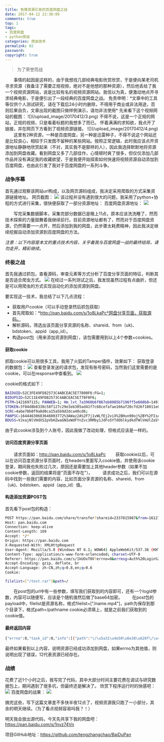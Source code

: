 ```yaml
---
title: 色情资源引发的百度网盘之战
date: 2017-04-12 22:38:09
comments: true
top: 1
tags:
- 百度网盘
- python爬虫
categories: 爬虫技术
permalink: 02
password:
copyright: true
---
```

<blockquote class="blockquote-center">为了荣誉而战</blockquote>
　　事情的起因是这样的，由于我想找几部经典电影欣赏欣赏，于是便向某老司机寻求资源（我备注了需要正规视频，绝对不是他想的那种资源），然后他丢给了我一个视频资源网站，说是比较有名的视频资源网站。我信以为真，便激动地点开寻求经典电影，于是便引出了一段经典的百度网盘之战。
<!--more -->
免责申明：*文章中的工具等仅供个人测试研究，请在下载后24小时内删除，不得用于商业或非法用途，否则后果自负，文章出现的截图只做样例演示，请勿非法使用*
先来看下这个视频网站的截图：
![](/upload_image/20170412/3.png)
不得不说，这是一个正规的网站，正规的视频，只是看着标题的我想多了而已。
怀着满满的求知欲，我点开了链接，并在网页下方看到了视频资源链接。
![](/upload_image/20170412/4.png)
　　这里有2种资源，一种是百度网盘，另一种是迅雷种子，不得不说这个网站还是比较良心，相较于只发图不留种的某些网站。按照正常逻辑，此时我应该点开资源地址静静地欣赏起来（不对，其实我不是那样的人），因此我选择默默地将资源添加到网盘收藏。看到网盘又多了几部佳作，心情顿时爽了很多，但仅仅添加几部作品并没有满足我的收藏欲望，于是我便开始探索如何快速将视频资源自动添加到百度网盘，也由此引发了我对于百度网盘的一系列斗争。

### 战争序幕
首先通过观察该网站url构成，以及网页源码组成，我决定采用爬取的方式采集资源链接地址。
网页截图：
![](/upload_image/20170412/5.png)
该过程并没有遇到很大的问题，我采用了python+协程的方式进行采集，很快便获取了一部分资源地址：
百度网盘资源地址：
![](/upload_image/20170412/6.png)

　　写完采集数据脚本，采集完部分数据已是晚上11点，原本应该洗洗睡了，然而技术探索的力量鼓舞着我继续前行。目前资源地址都有了，然而对于百度网盘资源，仍然需要一一点开，然后添加到我的网盘，此步骤太耗费精神，因此我决定继续挖掘自动添加资源到百度网盘的方法。

*注意：以下内容是本文的重点技术内容，关乎着我与百度网盘一战的最终结局，请勿走开，精彩继续。*

### 终极之战
首先我通过抓包，查看源码，审查元素等方式分析了百度分享页面的特征，判断其是否适合爬虫方式。
![](/upload_image/20170412/33.png)
在经过一系列测试之后，我发现虽然过程有点曲折，但还是可以用爬虫的方式实现自动化的添加资源到网盘。

要实现这一技术，我总结了以下几点流程：

* 获取用户cookie（可以手动登录然后抓包获取）
* 首先爬取如：*http://pan.baidu.com/s/1o8LkaPc*网盘分享页面，获取源码。
* 解析源码，筛选出该页面分享资源的名称、shareid、from（uk)、bdstoken、appid（app_id）。
* 构造post包（用来添加资源到网盘），该包需要用到以上4个参数+cookies。

#### 获取cookie
抓取cookie可以用很多工具，我用了火狐的Tamper插件，效果如下：
获取登录的数据包：
![](/upload_image/20170412/1.png)
查看登录发送的请求包，发现有账号密码，当然我们这里需要的是cookie，可以在response中查看到。
![](/upload_image/20170412/2.png)

cookie的格式如下：
```bash
BAIDUID=52C3FE49FD82573C4ABCEAC5E77800F6:FG=1; 
BIDUPSID=52C11E49FD82573C4ABCEAC5E778F0F6; 
PSTM=1421697115; PANWEB=1; Hm_lvt_7a3960b6f067eb0085b7196ff5e660b0=1491987412; Hm_lpvt_7a3960b6f067eb0085b7f96ff5e6260b0=1491988544; 
STOKEN=3f84d8b8338c58f127c29e3eb305ad41f7c68cefafae166af20cfd26f18011e8;
SCRC=4abe70b0f9a8d0ca15a5b9d2dca40cd6;
PANPSC=16444630683646003772%3AWaz2A%2F7j1vWLfEj2viX%2BHun90oj%2BY%2FIsAxoXP3kWK6VuJ5936qezF2bVph1S8bONssvn6mlYdRuXIXUCPSJ19ROAD5r1J1nbhw55AZBrQZejhilfAWCWdkJfIbGeUDFmg5zwpdg9WqRKWDBCT3FjnL6jsjP%2FyZiBX26YfN4HZ4D76jyG3uDkPYshZ7OchQK1KQDQpg%2B6XCV%2BSJWX9%2F9F%2FIkt7vMgzc%2BT; 
BDUSS=VJxajNlVHdXS2pVbHZwaGNIeWdFYnZvc3RMby1JdFo5YTdOblkydkdTWlVmUlZaSVFBQUFBJCQAAAAAAAAAAAEAAAA~cQc40NLUy7XEwbm359PwABAAAAAAAAAAAAAAAAAAAAAAAAAAAAAAAAAAAAAAAAAAAAAAAAAAAAAAAAAAAAAAAAAAAFTw7VhU8O1Yb
```
由于此cookie涉及到个人账号，因此我做了改动处理，但格式应该是一样的。

#### 访问百度资源分享页面
　　请求页面如：http://pan.baidu.com/s/1o8LkaPc
　　获取cookie以后，可以在访问百度资源分享页面时，在headers里面写入cookie值，并使用该cookie登录，期间我也失败过几次，原因还是需要加上其他header参数（如果不加cookie参数，返回的结果将是"页面不存在"）。
　　请求成功之后，我们可以在源码中找到一些我们需要的内容，比如页面分享资源的名称、shareid、from（uk)、bdstoken、appid（app_id）值。

#### 构造添加资源POST包
首先看下post包的构造：
```bash
POST https://pan.baidu.com/share/transfer?shareid=2337815987&from=1612775008&bdstoken=6e05f8ea7dcb04fb73aa975a4eb8ae6c&channel=chunlei&clienttype=0&web=1&app_id=250528&logid= HTTP/1.1
Host: pan.baidu.com
Connection: keep-alive
Content-Length: 169
Accept: */*
Origin: https://pan.baidu.com
X-Requested-With: XMLHttpRequest
User-Agent: Mozilla/5.0 (Windows NT 6.1; WOW64) AppleWebKit/537.36 (KHTML, like Gecko) Chrome/57.0.2987.133 Safari/537.36
Content-Type: application/x-www-form-urlencoded; charset=UTF-8
Referer: https://pan.baidu.com/s/1kUOxT0V?errno=0&errmsg=Auth%20Login%20Sucess&&bduss=&ssnerror=0
Accept-Encoding: gzip, deflate, br
Accept-Language: zh-CN,zh;q=0.8,en;q=0.6
Cookie: 

filelist=["/test.rar"]&path=/
```
　　在post包的url中有一些参数，填写我们获取到的内容即可，还有一个logid参数，内容可以随便写，应该是个随机值然后做了base64加密。
　　在post包的payload中，filelist是资源名称，格式filelist=["/name.mp4"]，path为保存到那个目录下，格式path=/pathname
cookie必须填上，就是之前我们获取到的cookie值。

#### 最终返回内容
```bash
{"errno":0,"task_id":0,"info":[{"path":"\/\u5a31\u4e50\u6e38\u620f\/\u4e09\u56fd\u5168\u6218\u6218\u68cb1.4\u516d\u53f7\u7248\u672c.rar","errno":0}],"extra":{"list":[{"from":"\/\u5a31\u4e50\u6e38\u620f\/\u4e09\u56fd\u5168\u6218\u6218\u68cb1.4\u516d\u53f7\u7248\u672c.rar","to":"\/\u4e09\u56fd\u5168\u6218\u6218\u68cb1.4\u516d\u53f7\u7248\u672c.rar"}]}}
```
最终如果看到以上内容，说明资源已经成功添加到网盘，如果errno为其他值，则说明出现了错误，12代表资源已经存在。


### 战绩
花费了近1个小时之后，我写完了代码，其中大部分时间主要花费在调试与研究数据包上，期间遇到了很多坑，但最终还是解决了。
欣赏下程序运行时的快感吧：
![](/upload_image/20170412/22.png)
百度网盘的战果：
![](/upload_image/20170412/11.png)

搞完这些，写下这篇文章差不多快半夜12点了，视频资源我只跑了一小部分，其余的明天继续。（为了看点视频容易吗我？！）

明天我会放出源代码，今天先共享下我的网盘吧：https://pan.baidu.com/s/1nvz74Vn

项目GitHub地址：https://github.com/tengzhangchao/BaiDuPan


